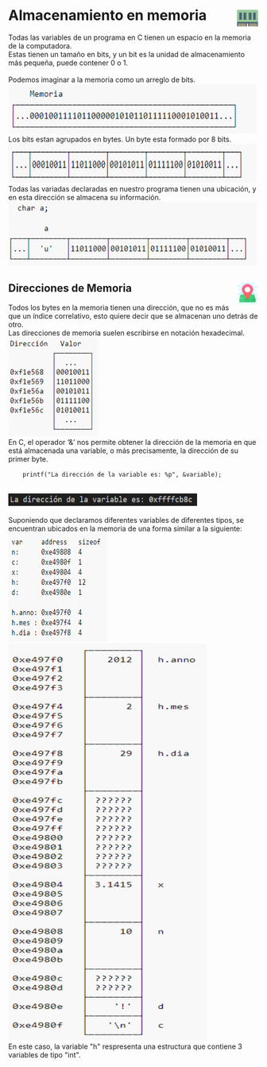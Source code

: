 # Almacenamiento en memoria <img src="img/memory-slot.png" align = "right"  width="45" height="45"/>

Todas las variables de un programa en C tienen un espacio en la memoria de la computadora.<br>
Estas tienen un tamaño en bits, y un bit es la unidad de almacenamiento más pequeña, puede contener 0 o 1.
<br> <br>
Podemos imaginar a la memoria como un arreglo de bits.<br>
<img src="img/memory-array.png" width="500" height="100"/>
<br>
Los bits estan agrupados en bytes. Un byte esta formado por 8 bits.
<br>
<img src="img/memory-bytes.png"  width="500" height="80"/>
<br>
Todas las variadas declaradas en nuestro programa tienen una ubicación, y en esta dirección se almacena su información.
<img src="img/memory-address.png" width="500" height="130">
<br>

## Direcciones de Memoria <img src="img/address-logo.png" align = "right"  width="45" height="45"/>

Todos los bytes en la memoria tienen una dirección, que no es más que un índice correlativo, esto quiere decir que se almacenan uno detrás de otro. <br>
Las direcciones de memoria suelen escribirse en notación hexadecimal.<br>
<img src="img/memory-address-and-data.png" width="180" height="200">
<br>
En C, el operador ‘&’ nos permite obtener la dirección de la memoria en que está almacenada una variable, o más precisamente, la dirección de su primer byte.<br>

```
    printf("La dirección de la variable es: %p", &variable);
```

<br>
<img src="img/memory-address-example.png" width="380" height="25">
<br><br>
Suponiendo que declaramos diferentes variables de diferentes tipos, se encuentran ubicados en  la memoria de una forma similar a la siguiente:
<br>
<img src="img/variables-in-memory.png" width="200" height="220">
<br>
<img src="img/variables-address.png" width="400" height="800">
<br>
En este caso, la variable "h" respresenta una estructura que contiene 3 variables de tipo "int".
